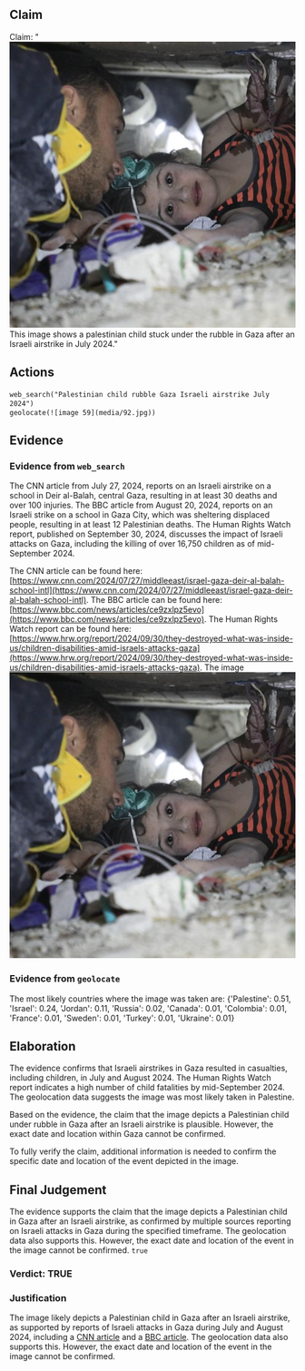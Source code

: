 ## Claim
Claim: "![image 59](media/92.jpg) This image shows a palestinian child stuck under the rubble in Gaza after an Israeli airstrike in July 2024."

## Actions
```
web_search("Palestinian child rubble Gaza Israeli airstrike July 2024")
geolocate(![image 59](media/92.jpg))
```

## Evidence
### Evidence from `web_search`
The CNN article from July 27, 2024, reports on an Israeli airstrike on a school in Deir al-Balah, central Gaza, resulting in at least 30 deaths and over 100 injuries. The BBC article from August 20, 2024, reports on an Israeli strike on a school in Gaza City, which was sheltering displaced people, resulting in at least 12 Palestinian deaths. The Human Rights Watch report, published on September 30, 2024, discusses the impact of Israeli attacks on Gaza, including the killing of over 16,750 children as of mid-September 2024.

The CNN article can be found here: [https://www.cnn.com/2024/07/27/middleeast/israel-gaza-deir-al-balah-school-intl](https://www.cnn.com/2024/07/27/middleeast/israel-gaza-deir-al-balah-school-intl). The BBC article can be found here: [https://www.bbc.com/news/articles/ce9zxlpz5evo](https://www.bbc.com/news/articles/ce9zxlpz5evo). The Human Rights Watch report can be found here: [https://www.hrw.org/report/2024/09/30/they-destroyed-what-was-inside-us/children-disabilities-amid-israels-attacks-gaza](https://www.hrw.org/report/2024/09/30/they-destroyed-what-was-inside-us/children-disabilities-amid-israels-attacks-gaza). The image ![image 59](media/92.jpg)

### Evidence from `geolocate`
The most likely countries where the image was taken are: {'Palestine': 0.51, 'Israel': 0.24, 'Jordan': 0.11, 'Russia': 0.02, 'Canada': 0.01, 'Colombia': 0.01, 'France': 0.01, 'Sweden': 0.01, 'Turkey': 0.01, 'Ukraine': 0.01}

## Elaboration
The evidence confirms that Israeli airstrikes in Gaza resulted in casualties, including children, in July and August 2024. The Human Rights Watch report indicates a high number of child fatalities by mid-September 2024. The geolocation data suggests the image was most likely taken in Palestine.

Based on the evidence, the claim that the image depicts a Palestinian child under rubble in Gaza after an Israeli airstrike is plausible. However, the exact date and location within Gaza cannot be confirmed.

To fully verify the claim, additional information is needed to confirm the specific date and location of the event depicted in the image.


## Final Judgement
The evidence supports the claim that the image depicts a Palestinian child in Gaza after an Israeli airstrike, as confirmed by multiple sources reporting on Israeli attacks in Gaza during the specified timeframe. The geolocation data also supports this. However, the exact date and location of the event in the image cannot be confirmed. `true`

### Verdict: TRUE

### Justification
The image likely depicts a Palestinian child in Gaza after an Israeli airstrike, as supported by reports of Israeli attacks in Gaza during July and August 2024, including a [CNN article](https://www.cnn.com/2024/07/27/middleeast/israel-gaza-deir-al-balah-school-intl) and a [BBC article](https://www.bbc.com/news/articles/ce9zxlpz5evo). The geolocation data also supports this. However, the exact date and location of the event in the image cannot be confirmed.
